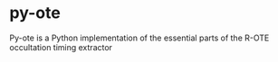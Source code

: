 # py-ote
Py-ote is a Python implementation of the essential parts of the R-OTE occultation timing extractor
